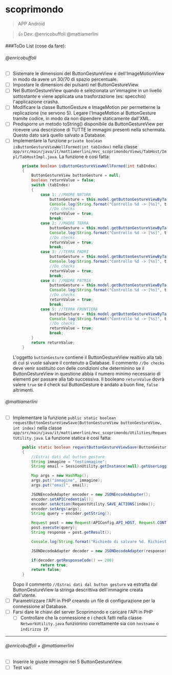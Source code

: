 # scoprimondo
> APP Android

> :+1: Dev: @enricobuffoli @mattiamerlini

###ToDo List (cose da fare):
###### @enricobuffoli
- [ ] Sistemare le dimensioni del ButtonGestureView e dell'ImageMotionView in modo da avere un 30/70 di spazio percentuale.
- [ ] Impostare le dimensioni dei pulsanti nel ButtonGestureView.
- [ ] Nel ButtonGestureView quando è selezionata un'immagine in un livello sottostante e viene applicata una trasforzazione (es: specchio) l'applicazione crasha.
- [ ] Modificare la classe ButtonGesture e ImageMotion per permetterne la replicazione (ne servono 5). Legare l'ImageMotion al ButtonGesture tramite codice, in modo da non dipendere staticamente dall'XML.
- [ ] Predisporre un metodo toString() disponibile da ButtonGestureView per ricevere una descrizione di TUTTE le immagini presenti nella schermata. Questo dato sarà quello salvato a Database.
- [ ] Implementare la funzione `private boolean isButtonGestureViewWellFormed(int tabIndex)` nella classe `app/src/main/java/it/mattiamerlini/mvc_scoprimondo/Views/TabHost/Impl/TabHostImpl.java`.
    La funzione è così fatta: 
    ```java
        private boolean isButtonGestureViewWellFormed(int tabIndex)
        {
            ButtonGestureView buttonGesture = null;
            boolean returnValue = false;
            switch (tabIndex)
            {
                case 1: //MADRE NATURA
                    buttonGesture = this.model.getButtonGestureViewByTabIndex(tabIndex);
                    Console.log(String.format("Controllo %d -> [%s]", tabIndex, buttonGesture));
                    //Do checks
                    returnValue = true;
                    break;
                case 2: //MADRE TERRA
                    buttonGesture = this.model.getButtonGestureViewByTabIndex(tabIndex);
                    Console.log(String.format("Controllo %d -> [%s]", tabIndex, buttonGesture));
                    //Do checks
                    returnValue = true;
                    break;
                case 3: //TERRA PADRI
                    buttonGesture = this.model.getButtonGestureViewByTabIndex(tabIndex);
                    Console.log(String.format("Controllo %d -> [%s]", tabIndex, buttonGesture));
                    //Do checks
                    returnValue = true;
                    break;
                case 4: //MADRE PATRIA
                    buttonGesture = this.model.getButtonGestureViewByTabIndex(tabIndex);
                    Console.log(String.format("Controllo %d -> [%s]", tabIndex, buttonGesture));
                    //Do checks
                    returnValue = true;
                    break;
                case 5: //TERRA FRONTIERA
                    buttonGesture = this.model.getButtonGestureViewByTabIndex(tabIndex);
                    Console.log(String.format("Controllo %d -> [%s]", tabIndex, buttonGesture));
                    //Do checks
                    returnValue = true;
                    break;
            }
            return returnValue;
        }
    ```
    L'oggetto `buttonGesture` contiene il ButtonGestureView realtivo alla tab di cui si vuole salvare il contenuto a Database.
    Il commento `//Do checks` deve venir sostituito con delle condizioni che determinino se il ButtonGestureView in questione abbia il numero minimo necessario di elementi per passare alla tab successiva.
    Il booleano `returnValue` dovrà valere `true` se il check sul ButtonGesture è andato a buon fine, `false` altrimenti.
###### @mattiamerlini
- [ ] Implementare la funzione `public static boolean requestButtonGestureViewSave(ButtonGestureView buttonGestureView, int index)` nella classe `app/src/main/java/it/mattiamerlini/mvc_scoprimondo/Utilities/RequestUtility.java`.
    La funzione statica è così fatta:
    ```java
        public static boolean requestButtonGestureViewSave(ButtonGestureView buttonGestureView, int index)
        {
            //Estrai dati dal button gesture
            String immagine = "testimmagine";
            String email = SessionUtility.getInstance(null).getUserLogged().getEmail();
    
            Map args = new HashMap();
            args.put("immagine", immagine);
            args.put("email", email);
    
            JSONEncodeAdapter encoder = new JSONEncodeAdapter();
            encoder.setAPICredential();
            encoder.setAction(RequestUtility.SAVE_ACTIONS[index]);
            encoder.setArgs(args);
            String query = encoder.getString();
    
            Request post = new Request(APIConfig.API_HOST, Request.CONTENT_TYPE_JSON);
            post.execute(query);
            String response = post.getResult();
    
            Console.log(String.format("Richiedo di salvare %d. Richiesta -> [%s] Risposta -> [%s]", index, query, response));
    
            JSONDecodeAdapter decoder = new JSONDecodeAdapter(response);
    
            if(decoder.getResponseCode() == 200)
                return true;
            return false;
        }
    ```
    Dopo il commento `//Estrai dati dal button gesture` va estratta dal ButtonGestureView la stringa descrittiva dell'immagine creata dall'utente.
- [ ] Parametrizzare l'API in PHP creando un file di configurazione per la connessione al Database.
- [ ] Farsi dare le chiavi del server Scoprimondo e caricare l'API in PHP
    - [ ] Controllare che la connessione e i check fatti nella classe `NetworkUtility.java` funzionino correttamente sia con `hostname` o `indirizzo IP`.
------
###### @enricobuffoli + @mattiamerlini
- [ ] Inserire le giuste immagini nei 5 ButtonGestureView.
- [ ] Test vari.